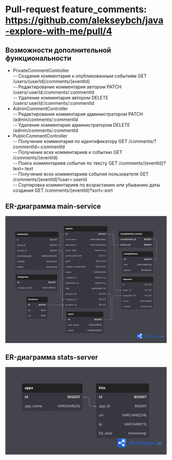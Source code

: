 # Pull-request feature_comments: https://github.com/alekseybch/java-explore-with-me/pull/4  
  
## Возможности дополнительной функциональности  
- PrivateCommentController  
-- Создание комментария к опубликованным событиям GET /users/{userId}/comments/{eventId}  
-- Редактирование комментария автором PATCH /users/:userId:/comments/:commentId  
-- Удаление комментария автором DELETE /users/:userId:/comments/:commentId  
- AdminCommentController  
-- Редактирование комментария администратором PATCH /admin/comments/:commentId  
-- Удаление комментария администратором DELETE /admin/comments/:commentId  
- PublicCommentController  
-- Получение комментария по идентификатору GET /comments/?commentId=:commentId  
-- Получение всех комментариев к событию GET /comments/{eventId}  
-- Поиск комментариев события по тексту GET /comments/{eventId}?text=:text  
-- Получение всех комментариев события пользователя GET /comments/{eventId}?user=:userId  
-- Cортировка комментариев по возрастанию или убыванию даты создания GET /comments/{eventId}?sort=:sort
  
## ER-диаграмма main-service  
![main-service.png](erdiagram%2Fmain-service.png)  
  
## ER-диаграмма stats-server  
![stats-server.png](erdiagram%2Fstats-server.png)